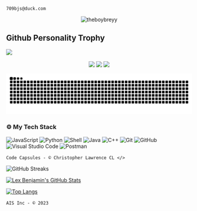 ```
709bjs@duck.com
```
<p align="center"> <img src="https://komarev.com/ghpvc/?username=theboybrey&label=Profile%20views&color=e91e63&style=flat" alt="theboybreyy" /> </p>
<h2 align="left">Github Personality Trophy</h2>
<img width=900 src="https://github-profile-trophy.vercel.app/?username=theboybrey&column=8&theme=gruvbox&no-frame=false"/>

<p align="center">
<a href="http://bit.ly/abessilfielinkedin"><img src="https://img.shields.io/badge/-abessilfie-0077B5?style=flat&logo=Linkedin&logoColor=white"/></a>
<a href="http://bit.ly/bibabreytwitter"><img src="https://img.shields.io/badge/-@bibabrey-%231DA1F2?style=flat&logo=twitter&logoColor=white"/></a>
<a href="mailto:guillaume.falourd@gmail.com"><img src="https://img.shields.io/badge/-709bjs@duck.com-D14836?style=flat&logo=Gmail&logoColor=white"/></a>
</p>

![Snake animation](https://github.com/GuillaumeFalourd/GuillaumeFalourd/blob/output/github-contribution-grid-snake.svg)
<h3 align="left">⚙ My Tech Stack </h3>

![JavaScript](https://img.shields.io/badge/-JS-05122A?style=flat&logo=JavaScript)
![Python](https://img.shields.io/badge/-Python-05122A?style=flat&logo=python)
![Shell](https://img.shields.io/badge/Shell-05122A?style=flat&logo=gnu-bash&logoColor=white)
![Java](https://img.shields.io/badge/-Java-05122A?style=flat&logo=Java&logoColor=white)
![C++](https://img.shields.io/badge/-C++-05122A?style=flat&logo=cpp)
![Git](https://img.shields.io/badge/-Git-05122A?style=flat&logo=git) 
![GitHub](https://img.shields.io/badge/-GitHub-05122A?style=flat&logo=github) 
![Visual Studio Code](https://img.shields.io/badge/-Visual%20Studio%20Code-05122A?style=flat&logo=visual-studio-code&logoColor=007ACC) 
![Postman](https://img.shields.io/badge/-Postman-05122A?style=flat&logo=postman)



```
Code Capsules - © Christopher Lawrence CL </>
```

![GitHub Streaks](http://github-readme-streak-stats.herokuapp.com?user=theboybrey&theme=dark&hide_border=true&card_width=800)

<!-- ![](https://github-profile-summary-cards.vercel.app/api/cards/profile-details?username=theboybrey&theme=dark)  -->
<!-- ![](https://github-profile-summary-cards.vercel.app/api/cards/most-commit-language?username=theboybrey&theme=dark)  -->




[![Lex Benjamin's GitHub Stats](https://github-readme-stats.vercel.app/api?username=theboybrey&show_icons=true&theme=dark&hide_border=true)](https://github.com/theboybrey)

[![Top Langs](https://github-readme-stats.vercel.app/api/top-langs/?username=theboybrey&layout=compact&card_width=800&size_weight=0.5&count_weight=0.5&langs_count=&theme=dark)](https://github.com/anuraghazra/github-readme-stats)

<!-- [![Top Langs](https://github-readme-stats.vercel.app/api/top-langs/?username=theboybrey&layout=compact&langs_count=10&theme=dark&hide_border=true&count-private=true)](https://github.com/theboybrey) -->
<!-- ![](http://github-profile-summary-cards.vercel.app/api/cards/productive-time?username=theboybrey&theme=dark&utcOffset=8&hide_border=true) -->

```
AIS Inc - © 2023 
```

<!-- éxplore Showcase -->


 

